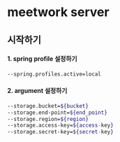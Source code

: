 # meetwork server

## 시작하기

#### 1. spring profile 설정하기

```bash
--spring.profiles.active=local
```

#### 2. argument 설정하기

```bash
--storage.bucket=${bucket}
--storage.end-point=${end_point}
--storage.region=${region}
--storage.access-key=${access-key}
--storage.secret-key=${secret-key}
```
